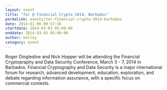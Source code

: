 ```yaml
---
layout: event
title: "Tor @ Financial Crypto 2014, Barbados"
permalink: events/tor-financial-crypto-2014-barbados
date: 2014-01-06 09:57:56
startdate: 2014-03-03 05:00:00
enddate: 2014-03-03 05:00:00
author: kelley
category: event
---
```


Roger Dingledine and Nick Hopper will be attending the Financial Cryptopraphy and Data Security Conference, March 3 - 7, 2014 in Barbados. Financial Cryptography and Data Security is a major international forum for research, advanced development, education, exploration, and debate regarding information assurance, with a specific focus on commercial contexts.
